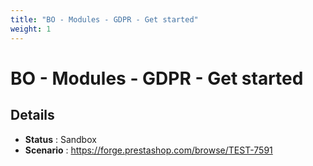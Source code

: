 ```yaml
---
title: "BO - Modules - GDPR - Get started"
weight: 1
---
```


# BO - Modules - GDPR - Get started
## Details
* **Status** : Sandbox
* **Scenario** : https://forge.prestashop.com/browse/TEST-7591

